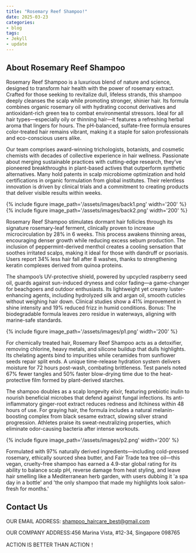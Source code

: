 ```yaml
---
title: "Rosemary Reef Shampoo!"
date: 2025-03-23
categories:
- blog
tags:
- Jekyll
- update
---
```


## About Rosemary Reef Shampoo

Rosemary Reef Shampoo is a luxurious blend of nature and science, designed to transform hair health with the power of rosemary extract. Crafted for those seeking to revitalize dull, lifeless strands, this shampoo deeply cleanses the scalp while promoting stronger, shinier hair. Its formula combines organic rosemary oil with hydrating coconut derivatives and antioxidant-rich green tea to combat environmental stressors. Ideal for all hair types—especially oily or thinning hair—it features a refreshing herbal aroma that lingers for hours. The pH-balanced, sulfate-free formula ensures color-treated hair remains vibrant, making it a staple for salon professionals and eco-conscious users alike.

Our team comprises award-winning trichologists, botanists, and cosmetic chemists with decades of collective experience in hair wellness. Passionate about merging sustainable practices with cutting-edge research, they’ve pioneered breakthroughs in plant-based actives that outperform synthetic alternatives. Many hold patents in scalp microbiome optimization and hold certifications in organic formulation from global institutes. Their relentless innovation is driven by clinical trials and a commitment to creating products that deliver visible results within weeks.

{% include figure image_path='/assets/images/back1.png' width='200' %}
{% include figure image_path='/assets/images/back2.png' width='200' %}

Rosemary Reef Shampoo stimulates dormant hair follicles through its signature rosemary-leaf ferment, clinically proven to increase microcirculation by 28% in 6 weeks. This process awakens thinning areas, encouraging denser growth while reducing excess sebum production. The inclusion of peppermint-derived menthol creates a cooling sensation that soothes irritated scalps, making it ideal for those with dandruff or psoriasis. Users report 34% less hair fall after 8 washes, thanks to strengthening keratin complexes derived from quinoa proteins.

The shampoo’s UV-protective shield, powered by upcycled raspberry seed oil, guards against sun-induced dryness and color fading—a game-changer for beachgoers and outdoor enthusiasts. Its lightweight yet creamy luster-enhancing agents, including hydrolyzed silk and argan oil, smooth cuticles without weighing hair down. Clinical studies show a 41% improvement in shine intensity and 19% reduced frizz in humid conditions. Bonus: The biodegradable formula leaves zero residue in waterways, aligning with marine-safe standards.

{% include figure image_path='/assets/images/p1.png' width='200' %}

For chemically treated hair, Rosemary Reef Shampoo acts as a detoxifier, removing chlorine, heavy metals, and silicone buildup that dulls highlights. Its chelating agents bind to impurities while ceramides from sunflower seeds repair split ends. A unique time-release hydration system delivers moisture for 72 hours post-wash, combating brittleness. Test panels noted 67% fewer tangles and 50% faster blow-drying time due to the heat-protective film formed by plant-derived starches.

The shampoo doubles as a scalp longevity elixir, featuring prebiotic inulin to nourish beneficial microbes that defend against fungal infections. Its anti-inflammatory ginger-root extract reduces redness and itchiness within 48 hours of use. For graying hair, the formula includes a natural melanin-boosting complex from black sesame extract, slowing silver strand progression. Athletes praise its sweat-neutralizing properties, which eliminate odor-causing bacteria after intense workouts.

{% include figure image_path='/assets/images/p2.png' width='200' %}

Formulated with 97% naturally derived ingredients—including cold-pressed rosemary, ethically sourced shea butter, and Fair Trade tea tree oil—this vegan, cruelty-free shampoo has earned a 4.9-star global rating for its ability to balance scalp pH, reverse damage from heat styling, and leave hair smelling like a Mediterranean herb garden, with users dubbing it 'a spa day in a bottle' and 'the only shampoo that made my highlights look salon-fresh for months.'

## Contact Us

OUR EMAIL ADDRESS: shampoo_haircare_best@gmail.com

OUR COMPANY ADDRESS:456 Marina Vista, #12-34, Singapore 098765

ACTION IS BETTER THAN ACTION！
